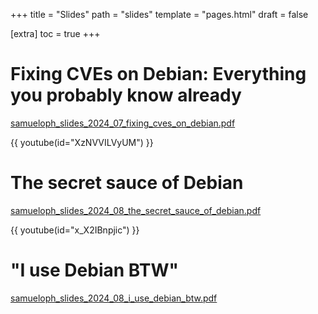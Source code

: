 +++
title = "Slides"
path = "slides"
template = "pages.html"
draft = false

[extra]
toc = true
+++

# Fixing CVEs on Debian: Everything you probably know already

[samueloph_slides_2024_07_fixing_cves_on_debian.pdf](https://raw.githubusercontent.com/samueloph/personal_website_files/main/slides/samueloph_slides_2024_07_fixing_cves_on_debian.pdf)

{{ youtube(id="XzNVVILVyUM") }}

# The secret sauce of Debian

[samueloph_slides_2024_08_the_secret_sauce_of_debian.pdf](https://raw.githubusercontent.com/samueloph/personal_website_files/main/slides/samueloph_slides_2024_08_the_secret_sauce_of_debian.pdf)

{{ youtube(id="x_X2IBnpjic") }}

# "I use Debian BTW"

[samueloph_slides_2024_08_i_use_debian_btw.pdf](https://raw.githubusercontent.com/samueloph/personal_website_files/main/slides/samueloph_slides_2024_08_i_use_debian_btw.pdf)
